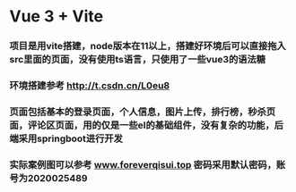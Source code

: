 # Vue 3 + Vite
### 项目是用vite搭建，node版本在11以上，搭建好环境后可以直接拖入src里面的页面，没有使用ts语言，只使用了一些vue3的语法糖
### 环境搭建参考 http://t.csdn.cn/L0eu8
### 页面包括基本的登录页面，个人信息，图片上传，排行榜，秒杀页面，评论区页面，用的仅是一些el的基础组件，没有复杂的功能，后端采用springboot进行开发
### 实际案例图可以参考 www.foreverqisui.top 密码采用默认密码，账号为2020025489
